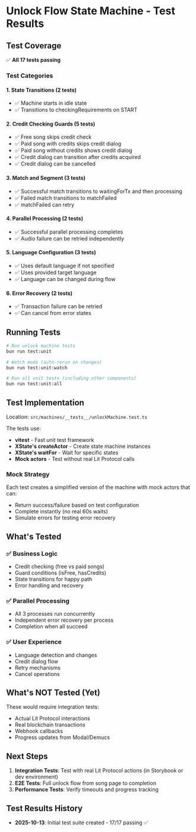 # Unlock Flow State Machine - Test Results

## Test Coverage

✅ **All 17 tests passing**

### Test Categories

#### 1. State Transitions (2 tests)
- ✅ Machine starts in idle state
- ✅ Transitions to checkingRequirements on START

#### 2. Credit Checking Guards (5 tests)
- ✅ Free song skips credit check
- ✅ Paid song with credits skips credit dialog
- ✅ Paid song without credits shows credit dialog
- ✅ Credit dialog can transition after credits acquired
- ✅ Credit dialog can be cancelled

#### 3. Match and Segment (3 tests)
- ✅ Successful match transitions to waitingForTx and then processing
- ✅ Failed match transitions to matchFailed
- ✅ matchFailed can retry

#### 4. Parallel Processing (2 tests)
- ✅ Successful parallel processing completes
- ✅ Audio failure can be retried independently

#### 5. Language Configuration (3 tests)
- ✅ Uses default language if not specified
- ✅ Uses provided target language
- ✅ Language can be changed during flow

#### 6. Error Recovery (2 tests)
- ✅ Transaction failure can be retried
- ✅ Can cancel from error states

## Running Tests

```bash
# Run unlock machine tests
bun run test:unit

# Watch mode (auto-rerun on changes)
bun run test:unit:watch

# Run all unit tests (including other components)
bun run test:unit:all
```

## Test Implementation

Location: `src/machines/__tests__/unlockMachine.test.ts`

The tests use:
- **vitest** - Fast unit test framework
- **XState's createActor** - Create state machine instances
- **XState's waitFor** - Wait for specific states
- **Mock actors** - Test without real Lit Protocol calls

### Mock Strategy

Each test creates a simplified version of the machine with mock actors that can:
- Return success/failure based on test configuration
- Complete instantly (no real 60s waits)
- Simulate errors for testing error recovery

## What's Tested

### ✅ Business Logic
- Credit checking (free vs paid songs)
- Guard conditions (isFree, hasCredits)
- State transitions for happy path
- Error handling and recovery

### ✅ Parallel Processing
- All 3 processes run concurrently
- Independent error recovery per process
- Completion when all succeed

### ✅ User Experience
- Language detection and changes
- Credit dialog flow
- Retry mechanisms
- Cancel operations

## What's NOT Tested (Yet)

These would require integration tests:
- Actual Lit Protocol interactions
- Real blockchain transactions
- Webhook callbacks
- Progress updates from Modal/Demucs

## Next Steps

1. **Integration Tests**: Test with real Lit Protocol actions (in Storybook or dev environment)
2. **E2E Tests**: Full unlock flow from song page to completion
3. **Performance Tests**: Verify timeouts and progress tracking

## Test Results History

- **2025-10-13**: Initial test suite created - 17/17 passing ✅
